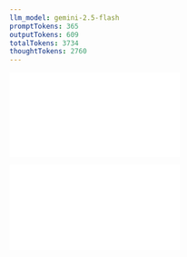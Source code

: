 ```yaml
---
llm_model: gemini-2.5-flash
promptTokens: 365
outputTokens: 609
totalTokens: 3734
thoughtTokens: 2760
---
```


![@](steps/Prompt.5b076170.md)

![@](steps/response.550bf4a1.md)